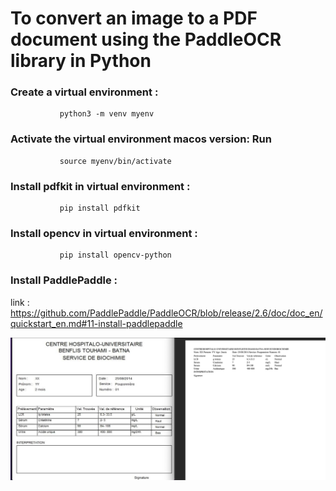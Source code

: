 # To convert an image to a PDF document using the PaddleOCR library in Python


### Create a virtual environment :

               python3 -m venv myenv
               
               
### Activate the virtual environment macos version: Run 

               source myenv/bin/activate


###  Install pdfkit in  virtual environment :
               pip install pdfkit


### Install opencv in  virtual environment :

               pip install opencv-python
           
           
### Install PaddlePaddle  : 

  link : https://github.com/PaddlePaddle/PaddleOCR/blob/release/2.6/doc/doc_en/quickstart_en.md#11-install-paddlepaddle
   
![Example Image](Capture%20d%E2%80%99e%CC%81cran%202023-05-25%20a%CC%80%2015.57.36.png)

